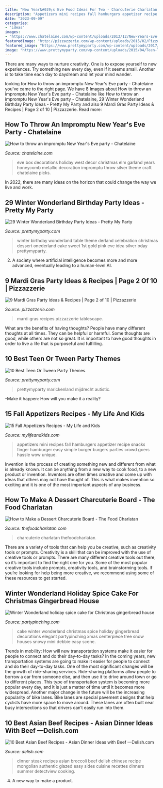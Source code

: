 ```yaml
---
title: "New Year&#039;s Eve Food Ideas For Two - Charcuterie Charlatan Thefoodcharlatan"
description: "Appetizers mini recipes fall hamburgers appetizer recipe snacks finger hamburger easy simple burger burgers parties crowd goers hassle wow unique"
date: "2023-09-09"
categories:
- "ideas"
images:
- "https://www.chatelaine.com/wp-content/uploads/2013/12/New-Years-Eve-party-in-a-box-decorations-West-Elm.jpg"
featuredImage: "http://pizzazzerie.com/wp-content/uploads/2015/02/Pizzazzerie-Mardi-Gras-Party-Ideas.jpg"
featured_image: "https://www.prettymyparty.com/wp-content/uploads/2017/09/Winter-Onederland-Tablescape-Details.jpg"
image: "https://www.prettymyparty.com/wp-content/uploads/2015/04/Teen-Tween-Party-Themes.jpg"
---
```



There are many ways to nurture creativity. One is to expose yourself to new experiences. Try something new every day, even if it seems small. Another is to take time each day to daydream and let your mind wander.

	

		
looking for How to throw an impromptu New Year&#039;s Eve party - Chatelaine you've came to the right page. We have 8 Images about How to throw an impromptu New Year&#039;s Eve party - Chatelaine like How to throw an impromptu New Year&#039;s Eve party - Chatelaine, 29 Winter Wonderland Birthday Party Ideas - Pretty My Party and also 9 Mardi Gras Party Ideas &amp; Recipes | Page 2 of 10 | Pizzazzerie. Read more:
		
    
## How To Throw An Impromptu New Year&#039;s Eve Party - Chatelaine

<img loading=lazy src="https://www.chatelaine.com/wp-content/uploads/2013/12/New-Years-Eve-party-in-a-box-decorations-West-Elm.jpg" onerror="this.onerror=null;this.src='https://tse3.mm.bing.net/th?id=OIP.tUykQXGmwpUXnUkmJoYQrAHaHa&amp;pid=15.1';" alt="How to throw an impromptu New Year&#039;s Eve party - Chatelaine">

_Source: chatelaine.com_

>eve box decorations holiday west decor christmas elm garland years honeycomb metallic decoration impromptu throw silver theme craft chatelaine picks. 

	

In 2022, there are many ideas on the horizon that could change the way we live and work.

    
## 29 Winter Wonderland Birthday Party Ideas - Pretty My Party

<img loading=lazy src="https://www.prettymyparty.com/wp-content/uploads/2017/09/Winter-Onederland-Tablescape-Details.jpg" onerror="this.onerror=null;this.src='https://tse2.mm.bing.net/th?id=OIP.zjJbfGUKNAOhVegytjwPTwHaJ4&amp;pid=15.1';" alt="29 Winter Wonderland Birthday Party Ideas - Pretty My Party">

_Source: prettymyparty.com_

>winter birthday wonderland table theme derland celebration christmas dessert onederland cake sweet 1st gold pink eve idea silver bday prettymyparty. 

	

2. A society where artificial intelligence becomes more and more advanced, eventually leading to a human-level AI. 

    
## 9 Mardi Gras Party Ideas &amp; Recipes | Page 2 Of 10 | Pizzazzerie

<img loading=lazy src="http://pizzazzerie.com/wp-content/uploads/2015/02/Pizzazzerie-Mardi-Gras-Party-Ideas.jpg" onerror="this.onerror=null;this.src='https://tse4.mm.bing.net/th?id=OIP.LTuhkHU-hVV8ylomMqT59wHaE7&amp;pid=15.1';" alt="9 Mardi Gras Party Ideas &amp; Recipes | Page 2 of 10 | Pizzazzerie">

_Source: pizzazzerie.com_

>mardi gras recipes pizzazzerie tablescape. 

	

What are the benefits of having thoughts?
People have many different thoughts at all times. They can be helpful or harmful. Some thoughts are good, while others are not so great. It is important to have good thoughts in order to live a life that is purposeful and fulfilling.

    
## 10 Best Teen Or Tween Party Themes

<img loading=lazy src="https://www.prettymyparty.com/wp-content/uploads/2015/04/Teen-Tween-Party-Themes.jpg" onerror="this.onerror=null;this.src='https://tse4.mm.bing.net/th?id=OIP.AzzkQPP7G2Ub_-ikfB-f0QAAAA&amp;pid=15.1';" alt="10 Best Teen Or Tween Party Themes">

_Source: prettymyparty.com_

>prettymyparty marickenland mijdrecht autistic. 

	

-Make it happen: How will you make it a reality?

    
## 15 Fall Appetizers Recipes - My Life And Kids

<img loading=lazy src="http://mylifeandkids.com/wp-content/uploads/2016/09/Mini-Hamburgers-copy.jpg" onerror="this.onerror=null;this.src='https://tse1.mm.bing.net/th?id=OIP.dVVw5lOEgH9cgvPX84JpoAHaLH&amp;pid=15.1';" alt="15 Fall Appetizers Recipes - My Life and Kids">

_Source: mylifeandkids.com_

>appetizers mini recipes fall hamburgers appetizer recipe snacks finger hamburger easy simple burger burgers parties crowd goers hassle wow unique. 

	

Invention is the process of creating something new and different from what is already known. It can be anything from a new way to cook food, to a new product or invention. Inventors are often times creative and come up with ideas that others may not have thought of. This is what makes invention so exciting and it is one of the most important aspects of any business.

    
## How To Make A Dessert Charcuterie Board - The Food Charlatan

<img loading=lazy src="https://thefoodcharlatan.com/wp-content/uploads/2020/10/How-to-Make-a-Dessert-Charcuterie-Board-9.jpg" onerror="this.onerror=null;this.src='https://tse4.mm.bing.net/th?id=OIP.H-Tji976lalaaDn0Y6w3QAHaLH&amp;pid=15.1';" alt="How to Make a Dessert Charcuterie Board - The Food Charlatan">

_Source: thefoodcharlatan.com_

>charcuterie charlatan thefoodcharlatan. 

	

There are a variety of tools that can help you be creative, such as creativity tools or prompts.
Creativity is a skill that can be improved with the use of creative tools or prompts. There are many different creative tools out there, so it’s important to find the right one for you. Some of the most popular creative tools include prompts, creativity tools, and brainstorming tools. If you’re looking for help being more creative, we recommend using some of these resources to get started.

    
## Winter Wonderland Holiday Spice Cake For Christmas Gingerbread House

<img loading=lazy src="https://partypinching.com/wp-content/uploads/2018/12/insta2.jpg" onerror="this.onerror=null;this.src='https://tse1.mm.bing.net/th?id=OIP.Ev4Z-HtURPHMfLgoYkCQgAHaHZ&amp;pid=15.1';" alt="Winter Wonderland holiday spice cake for Christmas gingerbread house">

_Source: partypinching.com_

>cake winter wonderland christmas spice holiday gingerbread decorations elegant partypinching xmas centerpiece tree snow houses snowy mini debbie easy scene. 

	

Trends in mobility: How will new transportation systems make it easier for people to connect and do their day-to-day tasks?
In the coming years, new transportation systems are going to make it easier for people to connect and do their day-to-day tasks. One of the most significant changes will be the growth of ride-sharing services. Ride-sharing platforms allow people to borrow a car from someone else, and then use it to drive around town or go to different places. This type of transportation system is becoming more popular every day, and it is just a matter of time until it becomes more widespread.
Another major change in the future will be the increasing popularity of bike lanes. Bike lanes are special pavement designs that help cyclists have more space to move around. These lanes are often built near busy intersections so that drivers can’t easily run into them.

    
## 10 Best Asian Beef Recipes - Asian Dinner Ideas With Beef —Delish.com

<img loading=lazy src="http://del.h-cdn.co/assets/16/34/1472212274-mongolian-steak-and-broccolip3.jpg" onerror="this.onerror=null;this.src='https://tse4.mm.bing.net/th?id=OIP.dVR87DIFYyiyIekkSIaqywHaKe&amp;pid=15.1';" alt="10 Best Asian Beef Recipes - Asian Dinner Ideas with Beef —Delish.com">

_Source: delish.com_

>dinner steak recipes asian broccoli beef delish chinese recipe mongolian authentic glazed easy sides cuisine recettes dinners summer detectview cooking. 

	

4. A new way to make a product.

